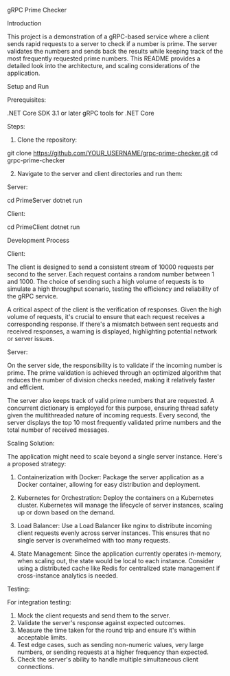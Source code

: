 gRPC Prime Checker

Introduction

This project is a demonstration of a gRPC-based service where a client sends rapid requests to a server to check if a number is prime. The server validates the numbers and sends back the results while keeping track of the most frequently requested prime numbers. This README provides a detailed look into the architecture, and scaling considerations of the application.

Setup and Run

Prerequisites:

.NET Core SDK 3.1 or later
gRPC tools for .NET Core

Steps:

1. Clone the repository:

git clone https://github.com/YOUR_USERNAME/grpc-prime-checker.git
cd grpc-prime-checker

2. Navigate to the server and client directories and run them:

Server:

cd PrimeServer
dotnet run

Client:

cd PrimeClient
dotnet run

Development Process

Client:

The client is designed to send a consistent stream of 10000 requests per second to the server. Each request contains a random number between 1 and 1000. The choice of sending such a high volume of requests is to simulate a high throughput scenario, testing the efficiency and reliability of the gRPC service.

A critical aspect of the client is the verification of responses. Given the high volume of requests, it's crucial to ensure that each request receives a corresponding response. If there's a mismatch between sent requests and received responses, a warning is displayed, highlighting potential network or server issues.

Server:

On the server side, the responsibility is to validate if the incoming number is prime. The prime validation is achieved through an optimized algorithm that reduces the number of division checks needed, making it relatively faster and efficient.

The server also keeps track of valid prime numbers that are requested. A concurrent dictionary is employed for this purpose, ensuring thread safety given the multithreaded nature of incoming requests. Every second, the server displays the top 10 most frequently validated prime numbers and the total number of received messages.

Scaling Solution:

The application might need to scale beyond a single server instance. Here's a proposed strategy:

1. Containerization with Docker: Package the server application as a Docker container, allowing for easy distribution and deployment.

2. Kubernetes for Orchestration: Deploy the containers on a Kubernetes cluster. Kubernetes will manage the lifecycle of server instances, scaling up or down based on the demand.

3. Load Balancer: Use a Load Balancer like nginx to distribute incoming client requests evenly across server instances. This ensures that no single server is overwhelmed with too many requests.

4. State Management: Since the application currently operates in-memory, when scaling out, the state would be local to each instance. Consider using a distributed cache like Redis for centralized state management if cross-instance analytics is needed.

Testing:

For integration testing:

1. Mock the client requests and send them to the server.
2. Validate the server's response against expected outcomes.
3. Measure the time taken for the round trip and ensure it's within acceptable limits.
4. Test edge cases, such as sending non-numeric values, very large numbers, or sending requests at a higher frequency than expected.
5. Check the server's ability to handle multiple simultaneous client connections.
